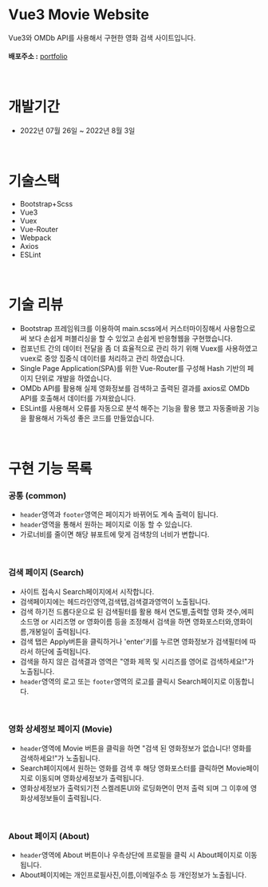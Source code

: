 # Vue3 Movie Website
Vue3와 OMDb API를 사용해서 구현한 영화 검색 사이트입니다.</br>
</br>
<strong>배포주소 :</strong> <a href="https://sweet-peony-95969e.netlify.app" title="웹사이트로 이동" target="_blank">portfolio</a>

</br>

# 개발기간 
- 2022년 07월 26일 ~ 2022년 8월 3일

</br>

# 기술스택 
- Bootstrap+Scss
- Vue3
- Vuex
- Vue-Router
- Webpack
- Axios
- ESLint

</br>

# 기술 리뷰
- Bootstrap 프레임워크를 이용하여 main.scss에서 커스터마이징해서 사용함으로써 보다 손쉽게 퍼블리싱을 할 수 있었고 손쉽게 반응형웹을 구현했습니다. 
- 컴포넌트 간의 데이터 전달을 좀 더 효율적으로 관리 하기 위해 Vuex를 사용하였고 vuex로 중앙 집중식 데이터를 처리하고 관리 하였습니다.
- Single Page Application(SPA)를 위한 Vue-Router를 구성해 Hash 기반의 페이지 단위로 개발을 하였습니다.
- OMDb API를 활용해 실제 영화정보를 검색하고 출력된 결과를 axios로 OMDb API를 호출해서 데이터를 가져왔습니다.
- ESLint를 사용해서 오류를 자동으로 분석 해주는 기능을 활용 했고 자동줄바꿈 기능을 활용해서 가독성 좋은 코드를 만들었습니다.

</br>

# 구현 기능 목록

### 공통 (common)
- `header`영역과 `footer`영역은 페이지가 바뀌어도 계속 출력이 됩니다.
- `header`영역을 통해서 원하는 페이지로 이동 할 수 있습니다.
- 가로너비를 줄이면 해당 뷰포트에 맞게 검색창의 너비가 변합니다.

</br>

### 검색 페이지 (Search) 
- 사이트 접속시 Search페이지에서 시작합니다.
- 검색페이지에는 헤드라인영역,검색탭,검색결과영역이 노출됩니다.
- 검색 하기전 드롭다운으로 된 검색필터를 활용 해서 연도별,출력할 영화 갯수,에피소드명 or 시리즈명 or 영화이름 등을 조정해서 검색을 하면 영화포스터와,영화이름,개봉일이 출력됩니다.
- 검색 탭은 Apply버튼을 클릭하거나 'enter'키를 누르면 영화정보가 검색필터에 따라서 하단에 출력됩니다.
- 검색을 하지 않은 검색결과 영역은 "영화 제목 및 시리즈를 영어로 검색하세요!"가 노출됩니다.
- `header`영역의 로고 또는 `footer`영역의 로고를 클릭시 Search페이지로 이동합니다.

</br>

### 영화 상세정보 페이지 (Movie)
- `header`영역에 Movie 버튼을 클릭을 하면 "검색 된 영화정보가 없습니다! 영화를 검색하세요!"가 노출됩니다.
- Search페이지에서 원하는 영화를 검색 후 해당 영화포스터를 클릭하면 Movie페이지로 이동되며 영화상세정보가 출력됩니다.
- 영화상세정보가 출력되기전 스켈레톤UI와 로딩화면이 먼저 출력 되며 그 이후에 영화상세정보들이 출력됩니다.

</br>

### About 페이지 (About)
- `header`영역에 About 버튼이나 우측상단에 프로필을 클릭 시 About페이지로 이동 됩니다.
- About페이지에는 개인프로필사진,이름,이메일주소 등 개인정보가 노출됩니다.




